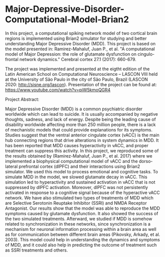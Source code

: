 # Major-Depressive-Disorder-Computational-Model-Brian2
In this project, a computational spiking network model of two cortical brain regions is implemented using Brian2 simulator for studying and better
understanding Major Depressive Disorder (MDD). This project is based on the model presented in: Ramirez-Mahaluf, Juan P., et al. "A computational model of Major Depression: the role of glutamate dysfunction on cingulo-frontal network dynamics." Cerebral cortex 27.1 (2017): 660-679.

The project was implemented and presented at the eigtht edition of the Latin American School on Computational Neuroscience – LASCON VIII held at the University of São Paulo in the city of São Paulo, Brazil (LASCON 2020: http://sisne.org/lascon). Presentation of the project can be found at: https://www.youtube.com/watch?v=piW5kmoQGR4

Project Abstract:

Major Depressive Disorder (MDD) is a common psychiatric disorder worldwide which can lead to
suicide. It is usually accompanied by negative thoughts, sadness, and lack of energy. Despite being
the leading cause of disability worldwide affecting more than 250 million people, there is a lack
of mechanistic models that could provide explanations for its symptoms. Studies suggest that the
ventral anterior cingulate cortex (vACC) is the main hub connecting regions that drive alterations in
system dynamics in MDD. It has been reported that MDD causes hyperactivity in vACC, and proper
treatment can suppress this activity. In this project, we reproduced some of the results obtained by
(Ramirez-Mahaluf, Juan P., et al. 2017) where we implemented a biophysical computational model
of vACC and the dorso-lateral prefrontal cortex (dlPFC) and their interactions using Brian2 simulator.
We used this model to process emotional and cognitive tasks. To simulate MDD in the model, we
slowed glutamate decay in vACC. This simulation led to hyperactivity and sustained
activation in vACC that is not suppressed by dlPFC activation. Moreover, dlPFC was not persistently 
activated in response to a cognitive signal because of the hyperactive vACC network. We have also stimulated two
types of treatments of MDD which are Selective Serotonin Reuptake Inhibitor (SSRI) and NMDA Receptor Antagonist.
Our results show that the model was able to reproduce the MDD symptoms caused by glutamate dysfunction. It also 
showed the success of the two simulated treatments. 
Afterward, we studied if MDD is somehow related to synchronization in these
networks, since synchronization is a mechanism for neuronal information processing within a brain
area as well as for communication between different brain areas (Pikovsky, Arkady, et al. 2003). This
model could help in understanding the dynamics and symptoms of MDD, and it could also help in
predicting the outcome of treatment such as SSRI treatments and others.
